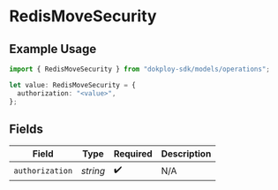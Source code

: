 # RedisMoveSecurity

## Example Usage

```typescript
import { RedisMoveSecurity } from "dokploy-sdk/models/operations";

let value: RedisMoveSecurity = {
  authorization: "<value>",
};
```

## Fields

| Field              | Type               | Required           | Description        |
| ------------------ | ------------------ | ------------------ | ------------------ |
| `authorization`    | *string*           | :heavy_check_mark: | N/A                |